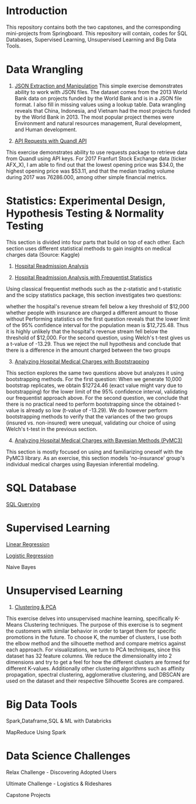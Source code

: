 # Introduction

This repository contains both the two capstones, and the corresponding mini-projects from Springboard. This repository will contain, codes for SQL Databases, Supervised Learning, Unsupervised Learning and Big Data Tools.



# Data Wrangling

1. [JSON Extraction and Manipulation](https://github.com/dreamtx01/Springboard/blob/master/Folders/Mini-Projects/JSON_Project/sliderule_dsi_json_exercise.ipynb)
This simple exercise demonstrates ability to work with JSON files. The dataset comes from the 2013 World Bank data on projects funded by the World Bank and is in a JSON file format. I also fill in missing values using a lookup table. Data wrangling reveals that China, Indonesia, and Vietnam had the most projects funded by the World Bank in 2013. The most popular project themes were Environment and natural resources management, Rural development, and Human development.

2. [API Requests with Quandl API](https://github.com/dreamtx01/Springboard/blob/master/Folders/Mini-Projects/API/api_data_wrangling_mini_project.ipynb)

This exercise demonstrates ability to use requests package to retrieve data from Quandl using API keys. For 2017 Franfurt Stock Exchange data (ticker AFX_X), I am able to find out that the lowest opening price was $34.0, the highest opening price was $53.11, and that the median trading volume during 2017 was 76286.000, among other simple financial metrics.

# Statistics: Experimental Design, Hypothesis Testing & Normality Testing

This section is divided into four parts that build on top of each other. Each section uses different statistical methods to gain insights on medical charges data (Source: Kaggle)

1. [Hospital Readmission Analysis](https://github.com/dreamtx01/Springboard/blob/master/Folders/Mini-Projects/Statistics/inferential_statistics_1a.ipynb)

2. [Hospital Readmission Analysis with Frequentist Statistics](https://github.com/dreamtx01/Springboard/blob/master/Folders/Mini-Projects/Statistics/inferential_statistics_1b.ipynb)

Using classical frequentist methods such as the z-statistic and t-statistic and the scipy statistics package, this section investigates two questions:

whether the hospital's revenue stream fell below a key threshold of $12,000
whether people with insurance are charged a different amount to those without Performing statistics on the first question reveals that the lower limit of the 95% confidence interval for the population mean is $12,725.48. Thus it is highly unlikely that the hospital's revenue stream fell below the threshold of $12,000. For the second question, using Welch's t-test gives us a t-value of -13.29. Thus we reject the null hypothesis and conclude that there is a difference in the amount charged between the two groups

3. [Analyzing Hospital Medical Charges with Bootstrapping](https://github.com/dreamtx01/Springboard/blob/master/Folders/Mini-Projects/Statistics/inferential_statistics_2.ipynb)

This section explores the same two questions above but analyzes it using bootstrapping methods. For the first question: When we generate 10,000 bootstrap replicates, we obtain $12724.46 (exact value might vary due to bootstrapping) for the lower limit of the 95% confidence interval, validating our frequentist approach above. For the second question, we conclude that there is no practical need to perform bootstrapping since the obtained t-value is already so low (t-value of -13.29). We do however perform bootstrapping methods to verify that the variances of the two groups (insured vs. non-insured) were unequal, validating our choice of using Welch's t-test in the previous section.

4. [Analyzing Hospital Medical Charges with Bayesian Methods (PyMC3)](https://github.com/dreamtx01/Springboard/blob/master/Folders/Mini-Projects/Statistics/inferential_statistics_3.ipynb)

This section is mostly focused on using and familiarizing oneself with the PyMC3 library. As an exercise, this section models 'no-insurance' group's individual medical charges using Bayesian inferential modeling.

# SQL Database

[SQL Querying](https://github.com/dreamtx01/Springboard/blob/master/Folders/Mini-Projects/SQL/SQL.sql)

# Supervised Learning
[Linear Regression](https://github.com/dreamtx01/Springboard/blob/master/Folders/Mini-Projects/Linear%20Regression/Mini_Project_Linear_Regression.ipynb)

[Logistic Regression](https://github.com/dreamtx01/Springboard/blob/master/Folders/Mini-Projects/Logistic%20Regression/Logistic_Regression_Springboard_Rev1.ipynb)

Naive Bayes

# Unsupervised Learning
1. [Clustering & PCA](https://github.com/dreamtx01/Springboard/blob/master/Folders/Mini-Projects/Clustering/Mini_Project_Clustering.ipynb)

This exercise delves into unsupervised machine learning, specifically K-Means Clustering techniques. The purpose of this exercise is to segment the customers with similar behavior in order to target them for specific promotions in the future. To choose K, the number of clusters, I use both the elbow method and the silhouette method and compare metrics against each approach. For visualizations, we turn to PCA techniques, since this dataset has 32 feature columns. We reduce the dimensionality into 2 dimensions and try to get a feel for how the different clusters are formed for different K-values. Additionally other clustering algorithms such as affinity propagation, spectral clustering, agglomerative clustering, and DBSCAN are used on the dataset and their respective Silhouette Scores are compared.

# Big Data Tools
Spark,Dataframe,SQL & ML with Databricks

MapReduce Using Spark

# Data Science Challenges
Relax Challenge - Discovering Adopted Users

Ultimate Challenge - Logistics & Rideshares


Capstone Projects






